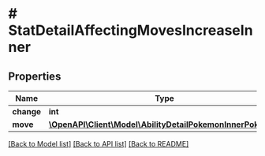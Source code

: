 # # StatDetailAffectingMovesIncreaseInner

## Properties

Name | Type | Description | Notes
------------ | ------------- | ------------- | -------------
**change** | **int** |  |
**move** | [**\OpenAPI\Client\Model\AbilityDetailPokemonInnerPokemon**](AbilityDetailPokemonInnerPokemon.md) |  |

[[Back to Model list]](../../README.md#models) [[Back to API list]](../../README.md#endpoints) [[Back to README]](../../README.md)
